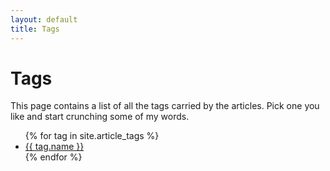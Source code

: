 ```yaml
---
layout: default
title: Tags
---
```


# Tags
This page contains a list of all the tags carried by the articles. Pick one you like and start crunching some of my words.
<ul class="tags">
{% for tag in site.article_tags %}
	<li><a href="/tag/{{ tag.slug }}">{{ tag.name }}</a></li>
{% endfor %}